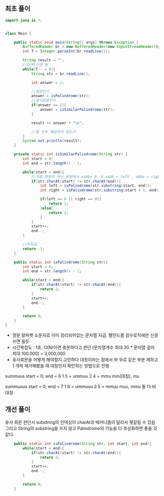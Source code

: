 ## 최초 풀이
```java
import java.io.*;


class Main {

    public static void main(String[] args) throws Exception {
        BufferedReader br = new BufferedReader(new InputStreamReader(System.in));
        int T = Integer.parseInt(br.readLine());

        String result = "";
        //O(N)이면 됨
        while(T-- > 0){
            String str = br.readLine();

            int answer = 2;

            //회문인가
            answer = isPalindrome(str);
            //유사회문인가
            if(answer == 2){
                answer = isSimilarPalindrome(str);
            }

            result += answer + "\n";

            //둘 모두 해당되지 않는가
        }
        System.out.println(result);
    }

    private static int isSimilarPalindrome(String str) {
        int start = 0;
        int end = str.length() - 1;

        while(start < end){
            //처음 회문이 아닌 부분에서 xabba 0, 4 xabb = left , abba = right
            if(str.charAt(start) != str.charAt(end)){
                int left = isPalindrome(str.substring(start, end));
                int right = isPalindrome(str.substring(start + 1, end+1));

                if(left == 0 || right == 0){
                    return 1;
                }else{
                    return 2;
                }
            }
            start++;
            end--;
        }

        //미도달
        return -1;
    }

    public static int isPalindrome(String str){
        int start = 0;
        int end = str.length() - 1;

        while(start < end){
            if(str.charAt(start) != str.charAt(end)){
                return 2;
            }
            start++;
            end--;
        }

        return 0;
    }
}
```
* 영문 알파벳 소문자로 이미 정리되어있는 문자열 지급. 팰린드롬 검수로직에만 신경쓰면 될듯
* 시간복잡도 : 1초, O(N)이면 충분하다고 판단 (문자열개수 최대 30 * 문자열 길이 최대 100,000) = 3,000,000
* 유사회문을 어떻게 해야할지 고민하다 대칭이라는 점에서 좌 우로 같은 부분 제하고 1 개씩 제거해봤을 때 대칭인지 확인하는 방법으로 진행

summuus
start = 0; end = 6
1 5 = ummuu
2 4 = mmu  mm(대칭), mu

summuuus
start = 0; end = 7
1 6 = ummuuu
2 5 = mmuu  muu, mmu 둘 다 비대칭

## 개선 풀이
유사 회문 판단시 substring의 인덱싱이 charAt과 메커니즘이 달라서 헷갈릴 수 있음<br>
그리고 String의 substring을 쓰지 않고 Palindrome의 기능을 더 추상화하면 좋을 것 같다.<br>

```java
    public static int isPalindrome(String str, int start, int end){
        while(start < end){
            if(str.charAt(start) != str.charAt(end)){
                return 2;
            }
            start++;
            end--;
        }

        return 0;
    }
```
